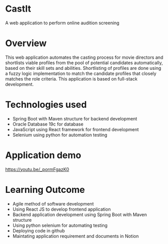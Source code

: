 # CastIt
A web application to perform online audition screening
# Overview
This web application automates the casting process for movie directors and shortlists viable profiles from the pool of potential candidates automatically, based on their skill sets and abilities. Shortlisting of profiles are done using a fuzzy logic implementation to match the candidate profiles that closely matches the role criteria. This application is based on full-stack development.
# Technologies used
- Spring Boot with Maven structure for backend development
- Oracle Database 19c for database
- JavaScript using React framework for frontend development
- Selenium using python for automation testing
# Application demo
https://youtu.be/_pormFgazK0
# Learning Outcome
- Agile method of software development
- Using React JS to develop frontend application
- Backend application development using Spring Boot with Maven structure
- Using python selenium for automating testing
- Deploying code in github
- Maintating application requirement and documents in Notion
